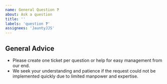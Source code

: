 ```yaml
---
name: General Question ❓️
about: Ask a question
title: ''
labels: 'question ❓️'️
assignees: 'JauntyJJS'
---
```


## General Advice
* Please create one ticket per question or help for easy management from our end.
* We seek your understanding and patience if the request could not be implemented quickly due to limited manpower and expertise.


